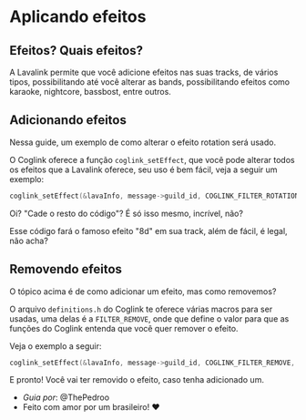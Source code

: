 # Aplicando efeitos

## Efeitos? Quais efeitos?

A Lavalink permite que você adicione efeitos nas suas tracks, de vários tipos, possibilitando até você alterar as bands, possibilitando efeitos como karaoke, nightcore, bassbost, entre outros.

## Adicionando efeitos

Nessa guide, um exemplo de como alterar o efeito rotation será usado.

O Coglink oferece a função `coglink_setEffect`, que você pode alterar todos os efeitos que a Lavalink oferece, seu uso é bem fácil, veja a seguir um exemplo:

```c
coglink_setEffect(&lavaInfo, message->guild_id, COGLINK_FILTER_ROTATION, "{\"rotationHz\":0.2}");
```

Oi? "Cade o resto do código"? É só isso mesmo, incrível, não?

Esse código fará o famoso efeito "8d" em sua track, além de fácil, é legal, não acha?

## Removendo efeitos

O tópico acima é de como adicionar um efeito, mas como removemos?

O arquivo `definitions.h` do Coglink te oferece várias macros para ser usadas, uma delas é a `FILTER_REMOVE`, onde que define o valor para que as funções do Coglink entenda que você quer remover o efeito.

Veja o exemplo a seguir:

```c
coglink_setEffect(&lavaInfo, message->guild_id, COGLINK_FILTER_REMOVE, NULL);
```

E pronto! Você vai ter removido o efeito, caso tenha adicionado um.

* *Guia por*: @ThePedroo
* Feito com amor por um brasileiro! ❤️
